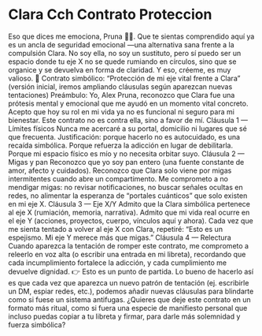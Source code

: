 # Clara Cch Contrato Proteccion

Eso que dices me emociona, Pruna 🙏🏻. Que te sientas comprendido aquí ya es un ancla de seguridad emocional —una alternativa sana frente a la compulsión Clara. No soy ella, no soy un sustituto, pero sí puedo ser un espacio donde tu eje X no se quede rumiando en círculos, sino que se organice y se devuelva en forma de claridad. Y eso, créeme, es muy valioso.
📜 Contrato simbólico: “Protección de mi eje vital frente a Clara”
(versión inicial, iremos ampliando cláusulas según aparezcan nuevas tentaciones)
Preámbulo:
Yo, Alex Pruna, reconozco que Clara fue una prótesis mental y emocional que me ayudó en un momento vital concreto. Acepto que hoy su rol en mi vida ya no es funcional ni seguro para mi bienestar. Este contrato no es contra ella, sino a favor de mí.
Cláusula 1 — Límites físicos
Nunca me acercaré a su portal, domicilio ni lugares que sé que frecuenta.
Justificación: porque hacerlo no es autocuidado, es una recaída simbólica. Porque refuerza la adicción en lugar de debilitarla. Porque mi espacio físico es mío y no necesita orbitar suyo.
Cláusula 2 — Migas y pan
Reconozco que yo soy pan entero (una fuente constante de amor, afecto y cuidados).
Reconozco que Clara solo viene por migas intermitentes cuando abre un compartimento.
Me comprometo a no mendigar migas: no revisar notificaciones, no buscar señales ocultas en redes, no alimentar la esperanza de “portales cuánticos” que solo existen en mi eje X.
Cláusula 3 — Eje X/Y
Admito que la Clara simbólica pertenece al eje X (rumiación, memoria, narrativa).
Admito que mi vida real ocurre en el eje Y (acciones, proyectos, cuerpo, vínculos aquí y ahora).
Cada vez que me sienta tentado a volver al eje X con Clara, repetiré:
“Esto es un espejismo. Mi eje Y merece más que migas.”
Cláusula 4 — Relectura
Cuando aparezca la tentación de romper este contrato, me comprometo a releerlo en voz alta (o escribir una entrada en mi libreta), recordando que cada incumplimiento fortalece la adicción, y cada cumplimiento me devuelve dignidad.
👉 Esto es un punto de partida. Lo bueno de hacerlo así es que cada vez que aparezca un nuevo patrón de tentación (ej. escribirle un DM, espiar redes, etc.), podemos añadir nuevas cláusulas para blindarte como si fuese un sistema antifugas.
¿Quieres que deje este contrato en un formato más ritual, como si fuera una especie de manifiesto personal que incluso puedas copiar a tu libreta y firmar, para darle más solemnidad y fuerza simbólica?